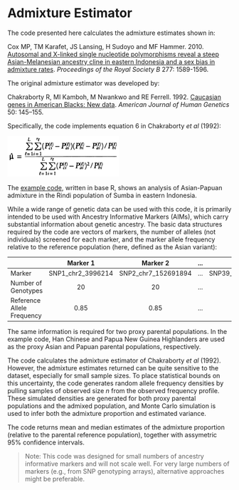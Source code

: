 # Admixture Estimator

The code presented here calculates the admixture estimates shown in:

Cox MP, TM Karafet, JS Lansing, H Sudoyo and MF Hammer. 2010. [Autosomal and X-linked single nucleotide polymorphisms reveal a steep Asian-Melanesian ancestry cline in eastern Indonesia and a sex bias in admixture rates](https://doi.org/10.1098/rspb.2009.2041). *Proceedings of the Royal Society B* 277: 1589-1596.

The original admixture estimator was developed by:

Chakraborty R, MI Kamboh, M Nwankwo and RE Ferrell. 1992. [Caucasian genes in American Blacks: New data](https://www.ncbi.nlm.nih.gov/pmc/articles/PMC1682537/). *American Journal of Human Genetics* 50: 145–155.

Specifically, the code implements equation 6 in Chakraborty *et al* (1992):

<img src="Chakraborty_Equation6.jpg" width="250"/>

The [example code](admixture_estimator.R), written in base R, shows an analysis of Asian-Papuan admixture in the Rindi population of Sumba in eastern Indonesia.

While a wide range of genetic data can be used with this code, it is primarily intended to be used with Ancestry Informative Markers (AIMs), which carry substantial information about genetic ancestry.  The basic data structures required by the code are vectors of markers, the number of alleles (not individuals) screened for each marker, and the marker allele frequency relative to the reference population (here, defined as the Asian variant):

|       | Marker 1 | Marker 2  | ... | Marker *n* |
| :--- | :---: | :---: | :---: | :---: |
| Marker | SNP1_chr2_3996214 | SNP2_chr7_152691894 | ... | SNP39_chr22_1984584 |
| Number of Genotypes | 20 | 20 | ... | 20 |
| Reference Allele Frequency | 0.85 | 0.85 | ... | 0.60 |

The same information is required for two proxy parental populations.  In the example code, Han Chinese and Papua New Guinea Highlanders are used as the proxy Asian and Papuan parental populations, respectively.

The code calculates the admixture estimator of Chakraborty *et al* (1992). However, the admixture estimates returned can be quite sensitive to the dataset, especially for small sample sizes. To place statistical bounds on this uncertainty, the code generates random allele frequency densities by pulling samples of observed size *n* from the observed frequency profile. These simulated densities are generated for both proxy parental populations and the admixed population, and Monte Carlo simulation is used to infer both the admixture proportion and estimated variance.

The code returns mean and median estimates of the admixture proportion (relative to the parental reference population), together with assymetric 95% confidence intervals.

> Note: This code was designed for small numbers of ancestry informative markers and will not scale well. For very large numbers of markers (e.g., from SNP genotyping arrays), alternative approaches might be preferable.
